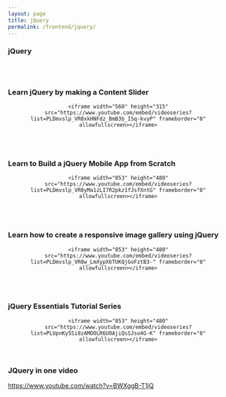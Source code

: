 ```yaml
---
layout: page
title: jQuery
permalink: /frontend/jquery/
---
```



### jQuery


<br/><br/>

### Learn jQuery by making a Content Slider

<div align="center">

    <iframe width="560" height="315" src="https://www.youtube.com/embed/videoseries?list=PLDmvslp_VR0xkHNFdz_BmB3b_ISq-kvyP" frameborder="0" allowfullscreen></iframe>

</div>



<br/><br/>

### Learn to Build a jQuery Mobile App from Scratch

<div align="center">

    <iframe width="853" height="480" src="https://www.youtube.com/embed/videoseries?list=PLDmvslp_VR0yMa1zLI7R2pkz1fJsfXntG" frameborder="0" allowfullscreen></iframe>

</div>

<br/><br/>

### Learn how to create a responsive image gallery using jQuery

<div align="center">

    <iframe width="853" height="480" src="https://www.youtube.com/embed/videoseries?list=PLDmvslp_VR0w_LmXypX6TUKQjGoFztB3-" frameborder="0" allowfullscreen></iframe>

</div>



<br/><br/>

### jQuery Essentials Tutorial Series

<div align="center">

    <iframe width="853" height="480" src="https://www.youtube.com/embed/videoseries?list=PLUpnKy5Si8zAMOOLR6U0AjiQsSJso4G-K" frameborder="0" allowfullscreen></iframe>

</div>


<br/>

### JQuery in one video
https://www.youtube.com/watch?v=BWXggB-T1jQ
